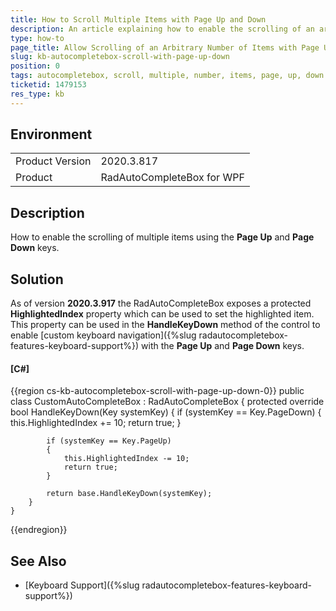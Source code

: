```yaml
---
title: How to Scroll Multiple Items with Page Up and Down
description: An article explaining how to enable the scrolling of an arbitrary number of items.
type: how-to
page_title: Allow Scrolling of an Arbitrary Number of Items with Page Up and Page Down
slug: kb-autocompletebox-scroll-with-page-up-down
position: 0
tags: autocompletebox, scroll, multiple, number, items, page, up, down
ticketid: 1479153
res_type: kb
---
```


## Environment
<table>
	<tbody>
		<tr>
			<td>Product Version</td>
			<td>2020.3.817</td>
		</tr>
		<tr>
			<td>Product</td>
			<td>RadAutoCompleteBox for WPF</td>
		</tr>
	</tbody>
</table>

## Description

How to enable the scrolling of multiple items using the **Page Up** and **Page Down** keys.

## Solution

As of version **2020.3.917** the RadAutoCompleteBox exposes a protected **HighlightedIndex** property which can be used to set the highlighted item. This property can be used in the **HandleKeyDown** method of the control to enable [custom keyboard navigation]({%slug radautocompletebox-features-keyboard-support%}) with the **Page Up** and **Page Down** keys.

#### __[C#]__
{{region cs-kb-autocompletebox-scroll-with-page-up-down-0}}
    public class CustomAutoCompleteBox : RadAutoCompleteBox
    {
        protected override bool HandleKeyDown(Key systemKey)
        {
            if (systemKey == Key.PageDown)
            {
                this.HighlightedIndex += 10;
                return true;
            }

            if (systemKey == Key.PageUp)
            {
                this.HighlightedIndex -= 10;
                return true;
            }

            return base.HandleKeyDown(systemKey);
        }
    }
{{endregion}}

## See Also
* [Keyboard Support]({%slug radautocompletebox-features-keyboard-support%})
